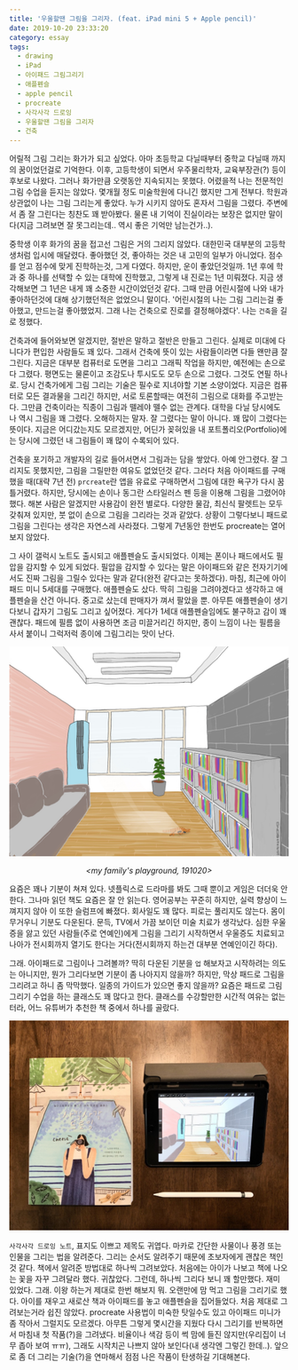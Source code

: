 ```yaml
---
title: '우울할땐 그림을 그리자. (feat. iPad mini 5 + Apple pencil)'
date: 2019-10-20 23:33:20
category: essay
tags:
  - drawing
  - iPad
  - 아이패드 그림그리기
  - 애플펜슬
  - apple pencil
  - procreate
  - 사각사각 드로잉
  - 우울할땐 그림을 그리자
  - 건축
---
```


어릴적 그림 그리는 화가가 되고 싶었다. 아마 초등학교 다닐때부터 중학교 다닐때 까지의 꿈이었던걸로 기억한다. 이후, 고등학생이 되면서 우주물리학자, 교육부장관(?) 등이 후보로 나왔다. 그러나 화가만큼 오랫동안 지속되지는 못했다. 어렸을적 나는 전문적인 그림 수업을 듣지는 않았다. 몇개월 정도 미술학원에 다니긴 했지만 그게 전부다. 학원과 상관없이 나는 그림 그리는게 좋았다. 누가 시키지 않아도 혼자서 그림을 그렸다. 주변에서 좀 잘 그린다는 칭찬도 꽤 받아봤다. 물론 내 기억이 진실이라는 보장은 없지만 말이다(지금 그려보면 잘 못그리는데.. 역시 좋은 기억만 남는건가..).

중학생 이후 화가의 꿈을 접고선 그림은 거의 그리지 않았다. 대한민국 대부분의 고등학생처럼 입시에 매달렸다. 좋아했던 것, 좋아하는 것은 내 고민의 일부가 아니었다. 점수를 얻고 점수에 맞게 진학하는것, 그게 다였다. 하지만, 운이 좋았던것일까. 1년 후에 학과 중 하나를 선택할 수 있는 대학에 진학했고, 그렇게 내 진로는 1년 미뤄졌다. 지금 생각해보면 그 1년은 내게 꽤 소중한 시간이었던것 같다. 그때 만큼 어린시절에 나와 내가 좋아하던것에 대해 상기했던적은 없었으니 말이다. '어린시절의 나는 그림 그리는걸 좋아했고, 만드는걸 좋아했었지. 그래 나는 건축으로 진로를 결정해야겠다'. 나는 `건축`을 길로 정했다.

건축과에 들어와보면 알겠지만, 절반은 말하고 절반은 만들고 그린다. 실제로 미대에 다니다가 편입한 사람들도 꽤 있다. 그래서 건축에 뜻이 있는 사람들이라면 다들 왠만큼 잘 그린다. 지금은 대부분 컴퓨터로 도면을 그리고 그래픽 작업을 하지만, 예전에는 손으로 다 그렸다. 평면도는 물론이고 조감도나 투시도도 모두 손으로 그렸다. 그것도 연필 하나로. 당시 건축가에게 그림 그리는 기술은 필수로 지녀야할 기본 소양이었다. 지금은 컴퓨터로 모든 결과물을 그리긴 하지만, 서로 토론할때는 여전히 그림으로 대화를 주고받는다. 그만큼 건축이라는 직종이 그림과 뗄레야 뗄수 없는 관계다. 대학을 다닐 당시에도 나 역시 그림을 꽤 그렸다. 오해하지는 말자. 잘 그렸다는 말이 아니다. 꽤 많이 그렸다는 뜻이다. 지금은 어디갔는지도 모르겠지만, 어딘가 꽂혀있을 내 포트폴리오(Portfolio)에는 당시에 그렸던 내 그림들이 꽤 많이 수록되어 있다.

건축을 포기하고 개발자의 길로 들어서면서 그림과는 담을 쌓았다. 아예 안그렸다. 잘 그리지도 못했지만, 그림을 그릴만한 여유도 없었던것 같다. 그러다 처음 아이패드를 구매했을 때(대략 7년 전) `prcreate`란 앱을 유료로 구매하면서 그림에 대한 욕구가 다시 꿈틀거렸다. 하지만, 당시에는 손이나 동그란 스타일러스 펜 등을 이용해 그림을 그렸어야 했다. 해본 사람은 알겠지만 사용감이 완전 별로다. 다양한 물감, 최신식 팔렛트는 모두 갖춰져 있지만, 붓 없이 손으로 그림을 그리라는 것과 같았다. 상황이 그렇다보니 패드로 그림을 그린다는 생각은 자연스레 사라졌다. 그렇게 7년동안 한번도 procreate는 열어보지 않았다.

그 사이 갤럭시 노트도 출시되고 애플펜슬도 출시되었다. 이제는 폰이나 패드에서도 필압을 감지할 수 있게 되었다. 필압을 감지할 수 있다는 말은 아이패드와 같은 전자기기에서도 진짜 그림을 그릴수 있다는 말과 같다(완전 같다고는 못하겠다). 마침, 최근에 아이패드 미니 5세대를 구매했다. 애플펜슬도 샀다. 딱히 그림을 그려야겠다고 생각하고 애플펜슬을 산건 아니다. 중고로 샀는데 판매자가 껴서 팔았을 뿐. 아무튼 애플펜슬이 생기다보니 갑자기 그림도 그리고 싶어졌다. 게다가 1세대 애플펜슬임에도 불구하고 감이 꽤 괜찮다. 패드에 필름 없이 사용하면 조금 미끌거리긴 하지만, 종이 느낌이 나는 필름을 사서 붙이니 그럭저럭 종이에 그림그리는 맛이 난다.

![My Family's PlayGround](./1.jpeg)
<p align="center" style="font-style: italic">
  &#60;my family's playground, 191020&#62;
</p>

요즘은 꽤나 기분이 쳐져 있다. 넷플릭스로 드라마를 봐도 그때 뿐이고 게임은 더더욱 안한다. 그나마 읽던 책도 요즘은 잘 안 읽는다. 영어공부는 꾸준히 하지만, 실력 향상이 느껴지지 않아 이 또한 슬럼프에 빠졌다. 회사일도 꽤 많다. 피로는 풀리지도 않는다. 몸이 무거우니 기분도 다운된다. 문득, TV에서 가끔 보이던 미술 치료가 생각났다. 심한 우울증을 앓고 있던 사람들(주로 연예인)에게 그림을 그리기 시작하면서 우울증도 치료되고 나아가 전시회까지 열기도 한다는 거다(전시회까지 하는건 대부분 연예인이긴 하다).

그래. 아이패드로 그림이나 그려볼까? 딱히 다운된 기분을 `업` 해보자고 시작하려는 의도는 아니지만, 뭔가 그리다보면 기분이 좀 나아지지 않을까? 하지만, 막상 패드로 그림을 그리려고 하니 좀 막막했다. 일종의 가이드가 있으면 좋지 않을까? 요즘은 패드로 그림그리기 수업을 하는 클래스도 꽤 많다고 한다. 클래스를 수강할만한 시간적 여유는 없는터라, 어느 유튜버가 추천한 책 중에서 하나를 골랐다.

![아이패드로 그리는 그림](./0.jpeg)

`사각사각 드로잉 노트`, 표지도 이쁘고 제목도 귀엽다. 마카로 간단한 사물이나 풍경 또는 인물을 그리는 법을 알려준다. 그리는 순서도 알려주기 때문에 초보자에게 괜찮은 책인것 같다. 책에서 알려준 방법대로 하나씩 그려보았다. 처음에는 아이가 나보고 책에 나오는 꽃을 자꾸 그려달라 했다. 귀찮았다. 그런데, 하나씩 그리다 보니 꽤 할만했다. 재미 있었다. 그래. 이왕 하는거 제대로 한번 해보지 뭐. 오랜만에 맘 먹고 그림을 그리기로 했다. 아이를 재우고 새로산 책과 아이패드를 놓고 애플펜슬을 집어들었다. 처음 제대로 그려보는거라 쉽진 않았다. procreate 사용법이 미숙한 탓일수도 있고 아이패드 미니가 좀 작아서 그럴지도 모르겠다. 아무튼 그렇게 몇시간을 지웠다 다시 그리기를 반복하면서 마침내 첫 작품(?)을 그려냈다. 비율이나 색감 등이 썩 맘에 들진 않지만(우리집이 너무 좁아 보여 ㅠㅠ), 그래도 시작치곤 나쁘지 않아 보인다(내 생각엔 그렇긴 한데..). 앞으로 좀 더 그리는 기술(?)을 연마해서 점점 나은 작품이 탄생하길 기대해본다.